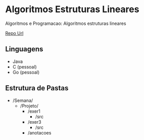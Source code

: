 # Algoritmos Estruturas Lineares
Algoritmos e Programacao: Algoritmos estruturas lineares

[Repo Url](http://eduardoschulz.com.br:3000/eduardo/algoritmos-estruturas-lineares)

## Linguagens
* Java
* C (pessoal)
* Go (pessoal)

## Estrutura de Pastas
- /Semana/
    + /Projeto/
        - /exer1
            + /src
        - /exer3 
            + /src
        - /anotacoes

